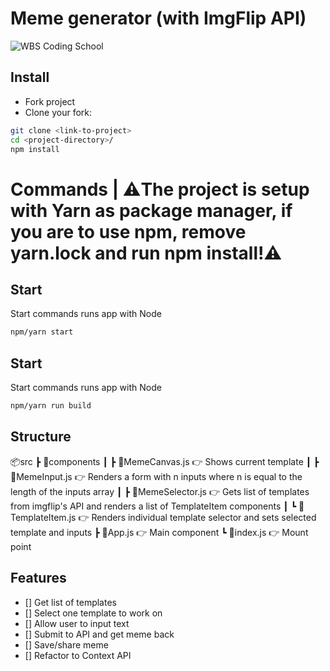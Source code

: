 # Meme generator (with ImgFlip API)

![WBS Coding School](https://mlsf03rmjfdn.i.optimole.com/fVWTwdQ.Z_5R~130ed/w:auto/h:auto/q:90/https://www.wbscodingschool.com/files/WBS_CODING_SCHOOL_logo.svg)

## Install

- Fork project
- Clone your fork:

```bash
git clone <link-to-project>
cd <project-directory>/
npm install
```

# Commands | ⚠️The project is setup with Yarn as package manager, if you are to use npm, remove yarn.lock and run npm install!⚠️

## Start

Start commands runs app with Node

```bash
npm/yarn start
```

## Start

Start commands runs app with Node

```bash
npm/yarn run build
```

## Structure

📦src
┣ 📂components
┃ ┣ 📜MemeCanvas.js 👉 Shows current template
┃ ┣ 📜MemeInput.js 👉 Renders a form with n inputs where n is equal to the length of the inputs array
┃ ┣ 📜MemeSelector.js 👉 Gets list of templates from imgflip's API and renders a list of TemplateItem components
┃ ┗ 📜TemplateItem.js 👉 Renders individual template selector and sets selected template and inputs
┣ 📜App.js 👉 Main component
┗ 📜index.js 👉 Mount point

## Features

- [] Get list of templates
- [] Select one template to work on
- [] Allow user to input text
- [] Submit to API and get meme back
- [] Save/share meme
- [] Refactor to Context API
